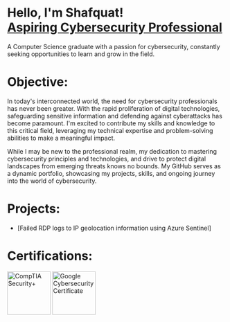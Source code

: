# Hello, I'm Shafquat! <br/><a href="https://www.linkedin.com/in/shafquat-hossain/">Aspiring Cybersecurity Professional</a>

A Computer Science graduate with a passion for cybersecurity, constantly seeking opportunities to learn and grow in the field.

# Objective:
In today's interconnected world, the need for cybersecurity professionals has never been greater. With the rapid proliferation of digital technologies, safeguarding sensitive information and defending against cyberattacks has become paramount. I'm excited to contribute my skills and knowledge to this critical field, leveraging my technical expertise and problem-solving abilities to make a meaningful impact.

While I may be new to the professional realm, my dedication to mastering cybersecurity principles and technologies, and drive to protect digital landscapes from emerging threats knows no bounds. My GitHub serves as a dynamic portfolio, showcasing my projects, skills, and ongoing journey into the world of cybersecurity.

# Projects:
- [Failed RDP logs to IP geolocation information using Azure Sentinel]


# Certifications:
<a href="https://www.credly.com/badges/5ea7b888-aadd-4787-9f64-7f31855c7b34/linked_in?t=sa93eh"><img src="https://cin.comptia.org/media/securityplus-logo-certified-ce-png.8/full" alt="CompTIA Security+" width="100" /></a>
<a href="https://www.credly.com/badges/c166489d-b0a9-4d0b-be56-588a17a40595/linked_in?t=s44d1p"><img src="https://images.credly.com/images/0bf0f2da-a699-4c82-82e2-56dcf1f2e1c7/twitter_thumb_201604_image.png" alt="Google Cybersecurity Certificate" width="100" /></a>

<!--
**Shaf16/Shaf16** is a ✨ _special_ ✨ repository because its `README.md` (this file) appears on your GitHub profile.

Here are some ideas to get you started:

- 🔭 I’m currently working on ...
- 🌱 I’m currently learning ...
- 👯 I’m looking to collaborate on ...
- 🤔 I’m looking for help with ...
- 💬 Ask me about ...
- 📫 How to reach me: ...
- 😄 Pronouns: ...
- ⚡ Fun fact: ...
-->
